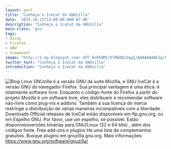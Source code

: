 ```yaml
---
layout: post
title: "Conheça o IceCat da GNUzilla"
date: '2015-10-23T13:00:00.000-07:00'
description: "Conheça o IceCat da GNUzilla"
main-class: 'gnu'
tags:
- Dicas
- Firefox
- GNU
- Iceweasel
image: "http://1.bp.blogspot.com/-dfF_8sR5HMI/ViMGOQ1VqgI/AAAAAAAAE1g/kbMiNVTkXsE/s72-c/icecat.png"
twitter_text: "Conheça o IceCat da GNUzilla"
introduction: "Conheça o IceCat da GNUzilla"
---
```

![Blog Linux](http://1.bp.blogspot.com/-dfF_8sR5HMI/ViMGOQ1VqgI/AAAAAAAAE1g/kbMiNVTkXsE/s320/icecat.png "Blog Linux")
GNUzilla é a versão GNU da suíte Mozilla, e GNU IceCat é a versão GNU do navegador Firefox. Sua principal vantagem é uma ética: é totalmente software livre. Enquanto o código-fonte do Firefox a partir do projeto Mozilla é um software livre, eles distribuem e recomendar software não-livre como plug-ins e addons. Também a sua licença de marca restringe a distribuição de várias maneiras incompatíveis com a liberdade .
Downloads
Official releases de IceCat estão disponíveis em ftp.gnu.org, ou em Espelho GNU. Por favor, use um espelho, se possível. Estão disponíveisversões binárias para GNU/Linux (32 e 64 bits) , além dos códigos fonte.
Free add-ons e plugins
Há uma lista de complementos gratuitos. Busque plugins em gnuzilla.gnu.org.
Mais informações:
https://www.gnu.org/software/gnuzilla/
